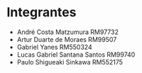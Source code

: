 # Integrantes

- André Costa Matzumura RM97732
- Artur Duarte de Moraes RM99507
- Gabriel Yanes RM550324
- Lucas Gabriel Santana Santos RM99740
- Paulo Shigueaki Sinkawa RM552175
